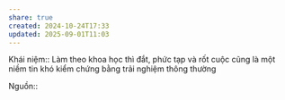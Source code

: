 ```yaml
---
share: true
created: 2024-10-24T17:33
updated: 2025-09-01T11:03
---
```

Khái niệm:: 
Làm theo khoa học thì đắt, phức tạp và rốt cuộc cũng là một niềm tin khó kiểm chứng bằng trải nghiệm thông thường

Nguồn:: 
